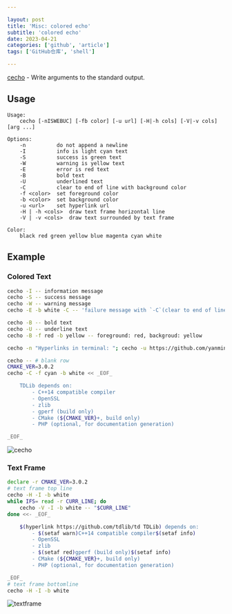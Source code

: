 ```yaml
---

layout: post
title: 'Misc: colored echo'
subtitle: 'colored echo'
date: 2023-04-21
categories: ['github', 'article']
tags: ['GitHub仓库', 'shell']

---
```


[cecho](https://github.com/yanminhui/misc/blob/master/shell/cecho.sh) - Write arguments to the standard output.

## Usage

```console
Usage:
    cecho [-nISWEBUC] [-fb color] [-u url] [-H|-h cols] [-V|-v cols] [arg ...]

Options:
    -n	        do not append a newline
    -I          info is light cyan text
    -S          success is green text
    -W          warning is yellow text
    -E          error is red text
    -B          bold text
    -U          underlined text
    -C          clear to end of line with background color
    -f <color>  set foreground color
    -b <color>  set background color
    -u <url>    set hyperlink url
    -H | -h <cols>  draw text frame horizontal line
    -V | -v <cols>  draw text surrounded by text frame

Color:
    black red green yellow blue magenta cyan white
```

## Example

### Colored Text

```bash
cecho -I -- information message
cecho -S -- success message
cecho -W -- warning message
cecho -E -b white -C -- 'failure message with `-C`(clear to end of line with background color)'

cecho -B -- bold text
cecho -U -- underline text
cecho -B -f red -b yellow -- foreground: red, backgroud: yellow

cecho -n "Hyperlinks in terminal: "; cecho -u https://github.com/yanminhui bryan

cecho -- # blank row
CMAKE_VER=3.0.2
cecho -C -f cyan -b white << _EOF_

    TDLib depends on:
        - C++14 compatible compiler
        - OpenSSL
        - zlib
        - gperf (build only)
        - CMake (${CMAKE_VER}+, build only)
        - PHP (optional, for documentation generation)

_EOF_
```

![cecho](https://yanminhui.github.io/assets/img/cecho.png)

### Text Frame

```bash
declare -r CMAKE_VER=3.0.2
# text frame top line
cecho -H -I -b white
while IFS= read -r CURR_LINE; do
    cecho -V -I -b white -- "$CURR_LINE"
done <<- _EOF_

    $(hyperlink https://github.com/tdlib/td TDLib) depends on:
        - $(setaf warn)C++14 compatible compiler$(setaf info)
        - OpenSSL
        - zlib
        - $(setaf red)gperf (build only)$(setaf info)
        - CMake (${CMAKE_VER}+, build only)
        - PHP (optional, for documentation generation)

_EOF_
# text frame bottomline
cecho -H -I -b white
```

![textframe](https://yanminhui.github.io/assets/img/textframe.png)
